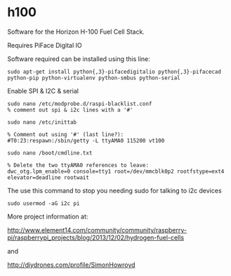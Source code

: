 h100
====

Software for the Horizon H-100 Fuel Cell Stack.

Requires PiFace Digital IO

Software required can be installed using this line:
```
sudo apt-get install python{,3}-pifacedigitalio python{,3}-pifacecad python-pip python-virtualenv python-smbus python-serial
```

Enable SPI & I2C & serial
```
sudo nano /etc/modprobe.d/raspi-blacklist.conf
% comment out spi & i2c lines with a '#'
```

```
sudo nano /etc/inittab

% Comment out using '#' (last line?):
#T0:23:respawn:/sbin/getty -L ttyAMA0 115200 vt100
```

```
sudo nano /boot/cmdline.txt

% Delete the two ttyAMA0 references to leave:
dwc_otg.lpm_enable=0 console=tty1 root=/dev/mmcblk0p2 rootfstype=ext4 elevator=deadline rootwait
```

The use this command to stop you needing sudo for talking to i2c devices
```
sudo usermod -aG i2c pi
```


More project information at:

http://www.element14.com/community/community/raspberry-pi/raspberrypi_projects/blog/2013/12/02/hydrogen-fuel-cells

and

http://diydrones.com/profile/SimonHowroyd
